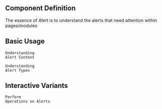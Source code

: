 ## Component Definition

The essence of Alert is to understand the alerts that need attention within pages/modules

<code src="./design/behavior-pattern.tsx" inline></code>

## Basic Usage

<code src="./design/demo/content" description="Display alert content, can also be used together with titles">Understanding Alert Content</code>

<code src="./design/demo/type" description="Combined with background colors and icons to understand alert types (success, info, warning, error)">Understanding Alert Types</code>

## Interactive Variants

<code src="./design/demo/action" description="Can perform operations on alerts such as closing, expanding/collapsing, or executing other actions">Perform Operations on Alerts</code>
